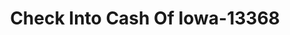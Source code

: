 ---
f_zip-code: 50401
f_state-code: IA
title: Check Into Cash Of Iowa-13368
f_phone: 641-423-1893
f_city-only: Mason City
f_address: 1631 4Th Street Sw Ste 114A Mason City
f_location-unique-id: '13368'
slug: check-into-cash-of-iowa-13368
updated-on: '2024-05-30T13:46:58.046Z'
created-on: '2024-05-30T13:36:59.803Z'
published-on: '2024-05-30T13:54:32.469Z'
f_city-state: cms/city/mason-city-ia.md
f_company: cms/company/check-into-cash-of-iowa.md
f_state: cms/state/iowa.md
layout: '[payday-loan].html'
tags: payday-loan
---